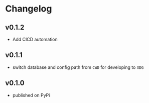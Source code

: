 # Changelog

## v0.1.2
- Add CICD automation

## v0.1.1
- switch database and config path from `CWD` for developing to `XDG`

## v0.1.0
- published on PyPi
